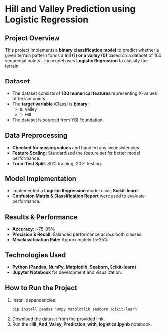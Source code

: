# Hill and Valley Prediction using Logistic Regression

## Project Overview
This project implements a **binary classification model** to predict whether a given terrain pattern forms a **hill (1) or a valley (0)** based on a dataset of 100 sequential points. The model uses **Logistic Regression** to classify the terrain.

## Dataset
- The dataset consists of **100 numerical features** representing X-values of terrain points.
- The **target variable** (Class) is **binary**:
  - `0`: Valley
  - `1`: Hill
- The dataset is sourced from [YBI Foundation](https://github.com/YBIFoundation/Dataset/raw/main/Hill%20Valley%20Dataset.csv).

## Data Preprocessing
- **Checked for missing values** and handled any inconsistencies.
- **Feature Scaling**: Standardized the feature set for better model performance.
- **Train-Test Split**: 80% training, 20% testing.

## Model Implementation
- Implemented a **Logistic Regression** model using **Scikit-learn**.
- **Confusion Matrix & Classification Report** were used to evaluate performance.

## Results & Performance
- **Accuracy:** ~75-85%
- **Precision & Recall:** Balanced performance across both classes.
- **Misclassification Rate:** Approximately 15-25%.

## Technologies Used
- **Python (Pandas, NumPy, Matplotlib, Seaborn, Scikit-learn)**
- **Jupyter Notebook** for development and visualization.

## How to Run the Project
1. Install dependencies:  
   ```bash
   pip install pandas numpy matplotlib seaborn scikit-learn
   ```
2. Download the dataset from the provided link.
3. Run the **Hill_And_Valley_Prediction_with_logistics.ipynb** notebook.
